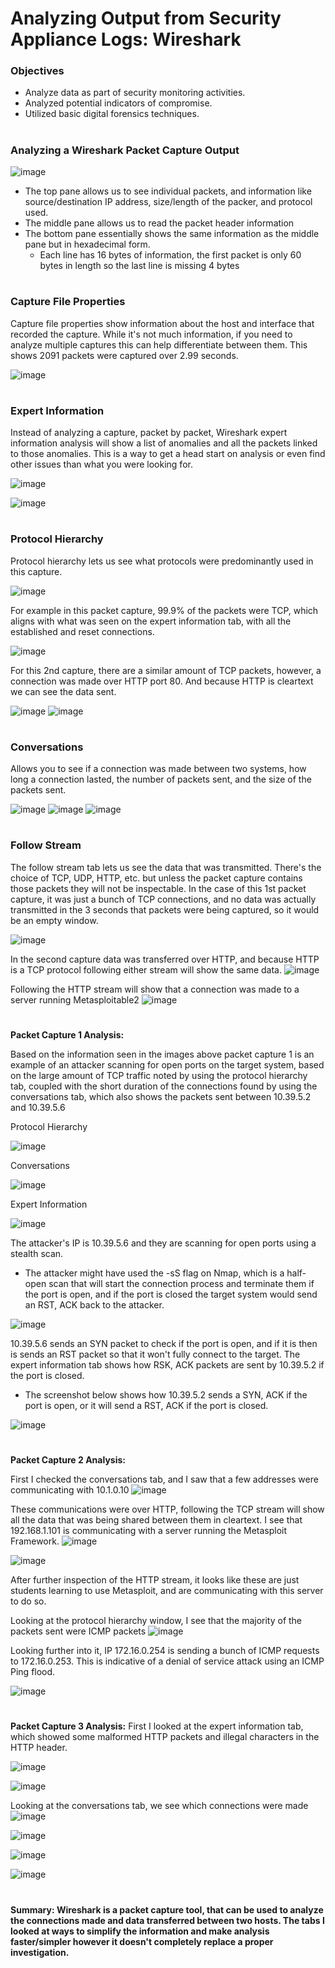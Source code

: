 # Analyzing Output from Security Appliance Logs: Wireshark
<h3>Objectives</h3>

- Analyze data as part of security monitoring activities.
- Analyzed potential indicators of compromise.
- Utilized basic digital forensics techniques.
#

<h3>Analyzing a Wireshark Packet Capture Output</h3>

![image](https://github.com/user-attachments/assets/467922dc-9d40-4769-af23-4f1f6460f953)

- The top pane allows us to see individual packets, and information like source/destination IP address, size/length of the packer, and protocol used.
- The middle pane allows us to read the packet header information
- The bottom pane essentially shows the same information as the middle pane but in hexadecimal form. 
  - Each line has 16 bytes of information, the first packet is only 60 bytes in length so the last line is missing 4 bytes
#
<h3>Capture File Properties</h3>
Capture file properties show information about the host and interface that recorded the capture. While it's not much information, if you need to analyze multiple captures this can help differentiate between them.
This shows 2091 packets were captured over 2.99 seconds.

![image](https://github.com/user-attachments/assets/df01d77e-2a04-4e7b-894f-ff6561d6c6f9)
#
<h3>Expert Information</h3>

Instead of analyzing a capture, packet by packet, Wireshark expert information analysis will show a list of anomalies and all the packets linked to those anomalies.
This is a way to get a head start on analysis or even find other issues than what you were looking for.

![image](https://github.com/user-attachments/assets/4627e12c-ae97-4d73-ac06-b08b004ed0ca)

![image](https://github.com/user-attachments/assets/2d35d78d-ae78-4d12-a502-6852af64e893)
#
<h3>Protocol Hierarchy</h3>
Protocol hierarchy lets us see what protocols were predominantly used in this capture. 

![image](https://github.com/user-attachments/assets/ceff1ddc-ef2b-4175-adb1-f93a8ad30157)

For example in this packet capture, 99.9% of the packets were TCP, which aligns with what was seen on the expert information tab, with all the established and reset connections.

![image](https://github.com/user-attachments/assets/66a02841-bb15-466d-a026-84723d47617a)

For this 2nd capture, there are a similar amount of TCP packets, however, a connection was made over HTTP port 80. And because HTTP is cleartext we can see the data sent.

![image](https://github.com/user-attachments/assets/5918bfbb-34ac-4b79-8b3f-a2b6136f2c07)
![image](https://github.com/user-attachments/assets/e31e3a0e-163e-408f-8092-d7798d0ab33a)
#
<h3>Conversations</h3>
Allows you to see if a connection was made between two systems, how long a connection lasted, the number of packets sent, and the size of the packets sent. 

![image](https://github.com/user-attachments/assets/972af0a9-395e-487f-a5e3-f098c09d3399)
![image](https://github.com/user-attachments/assets/637b2125-78aa-4a0e-bc0e-9bb089122885)
![image](https://github.com/user-attachments/assets/00c56c4d-b518-4ee6-9ca7-01a917b70945)
#
<h3>Follow Stream</h3>
The follow stream tab lets us see the data that was transmitted. There's the choice of TCP, UDP, HTTP, etc. but unless the packet capture contains those packets they will not be inspectable.
In the case of this 1st packet capture, it was just a bunch of TCP connections, and no data was actually transmitted in the 3 seconds that packets were being captured, so it would be an empty window.

![image](https://github.com/user-attachments/assets/2839c9af-f66d-4718-882a-cb4cecda843c)

In the second capture data was transferred over HTTP, and because HTTP is a TCP protocol following either stream will show the same data.
![image](https://github.com/user-attachments/assets/b4097948-4a88-41b9-a359-1c2d0669cad3)

Following the HTTP stream will show that a connection was made to a server running Metasploitable2
![image](https://github.com/user-attachments/assets/e31e3a0e-163e-408f-8092-d7798d0ab33a)
#
**Packet Capture 1 Analysis:**

Based on the information seen in the images above packet capture 1 is an example of an attacker scanning for open ports on the target system, based on the large amount of TCP traffic noted by using the 
protocol hierarchy tab, coupled with the short duration of the connections found by using the conversations tab, which also shows the packets sent between 10.39.5.2 and 10.39.5.6

Protocol Hierarchy

![image](https://github.com/user-attachments/assets/5eaa13f0-7849-42df-b40b-cc1e48572782)

Conversations

![image](https://github.com/user-attachments/assets/96d659a9-484e-4fca-a299-f49044b64306)

Expert Information

![image](https://github.com/user-attachments/assets/97809489-1f3e-4f9c-b73f-e3980f9a691d)

The attacker's IP is 10.39.5.6 and they are scanning for open ports using a stealth scan. 
- The attacker might have used the -sS flag on Nmap, which is a half-open scan that will start the connection process and terminate them if the port is open, and if the port is closed the target system would send an RST, ACK back to the attacker. 

![image](https://github.com/user-attachments/assets/9916be6e-7a54-42d8-8323-d10281abf64d)

10.39.5.6 sends an SYN packet to check if the port is open, and if it is then is sends an RST packet so that it won't fully connect to the target. The expert information tab shows how RSK, ACK packets are sent by 10.39.5.2 if the port is closed.
- The screenshot below shows how 10.39.5.2 sends a SYN, ACK if the port is open, or it will send a RST, ACK if the port is closed. 

![image](https://github.com/user-attachments/assets/55beee19-44e6-4698-ad18-9fcece08f384)

#
**Packet Capture 2 Analysis:**

First I checked the conversations tab, and I saw that a few addresses were communicating with 10.1.0.10
![image](https://github.com/user-attachments/assets/13b687a7-7c6d-4369-bcbe-b81310fa6f0b)

These communications were over HTTP, following the TCP stream will show all the data that was being shared between them in cleartext. I see that 192.168.1.101 is communicating with a server running the Metasploit Framework.
![image](https://github.com/user-attachments/assets/f5f3d47c-cfdf-41ac-a5ad-edb0aa2fa8f9)

![image](https://github.com/user-attachments/assets/a0fc1dcb-b577-4e3d-ae69-8174d43a7333)

After further inspection of the HTTP stream, it looks like these are just students learning to use Metasploit, and are communicating with this server to do so. 

Looking at the protocol hierarchy window, I see that the majority of the packets sent were ICMP packets
![image](https://github.com/user-attachments/assets/8e7e8a50-34ad-4dc8-b3b2-bc97b86b2f5f)

Looking further into it, IP 172.16.0.254 is sending a bunch of ICMP requests to 172.16.0.253. This is indicative of a denial of service attack using an ICMP Ping flood. 

![image](https://github.com/user-attachments/assets/b5d5348c-b163-4d32-9141-fdce9761d7e1)
#
**Packet Capture 3 Analysis:**
First I looked at the expert information tab, which showed some malformed HTTP packets and illegal characters in the HTTP header. 

![image](https://github.com/user-attachments/assets/fab868f9-827e-4a3b-a00e-7ed6c67fd554)

![image](https://github.com/user-attachments/assets/83075ece-8823-4a25-8be1-9bfbd032b132)

Looking at the conversations tab, we see which connections were made
![image](https://github.com/user-attachments/assets/96c5c0ba-acb4-41f9-b797-635ea6d74969)


![image](https://github.com/user-attachments/assets/aae2a6ce-424f-44f9-8bb1-d2b52ca89506)

![image](https://github.com/user-attachments/assets/c5fc68b4-382e-4a04-badd-43124f141e34)

![image](https://github.com/user-attachments/assets/ce1699d2-4670-4c94-98b8-ec2e577e3241)






#
**Summary: Wireshark is a packet capture tool, that can be used to analyze the connections made and data transferred between two hosts. The tabs I looked at ways to simplify the information and make analysis faster/simpler however it 
doesn't completely replace a proper investigation.**
